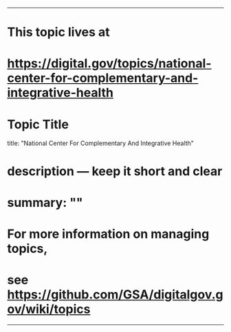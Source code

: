 
---
# This topic lives at
# https://digital.gov/topics/national-center-for-complementary-and-integrative-health

# Topic Title
title: "National Center For Complementary And Integrative Health"

# description — keep it short and clear
# summary: ""


# For more information on managing topics,
# see https://github.com/GSA/digitalgov.gov/wiki/topics
---